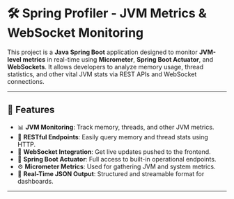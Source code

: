 # 🛠️ Spring Profiler - JVM Metrics & WebSocket Monitoring

This project is a **Java Spring Boot** application designed to monitor **JVM-level metrics** in real-time using **Micrometer**, **Spring Boot Actuator**, and **WebSockets**. It allows developers to analyze memory usage, thread statistics, and other vital JVM stats via REST APIs and WebSocket connections.

---

## 🚀 Features

- 📊 **JVM Monitoring**: Track memory, threads, and other JVM metrics.
- 🔌 **RESTful Endpoints**: Easily query memory and thread stats using HTTP.
- 📡 **WebSocket Integration**: Get live updates pushed to the frontend.
- 🧪 **Spring Boot Actuator**: Full access to built-in operational endpoints.
- ⚙️ **Micrometer Metrics**: Used for gathering JVM and system metrics.
- 🔄 **Real-Time JSON Output**: Structured and streamable format for dashboards.

---


